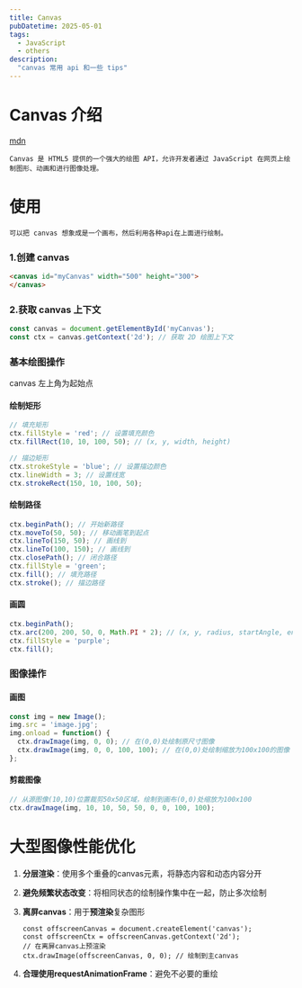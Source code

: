 ```yaml
---
title: Canvas 
pubDatetime: 2025-05-01
tags:
  - JavaScript
  - others
description:
  "canvas 常用 api 和一些 tips"
---
```


# Canvas 介绍

[mdn](https://developer.mozilla.org/zh-CN/docs/Web/HTML/Reference/Elements/canvas)

```
Canvas 是 HTML5 提供的一个强大的绘图 API，允许开发者通过 JavaScript 在网页上绘制图形、动画和进行图像处理。
```

# 使用

```
可以把 canvas 想象成是一个画布，然后利用各种api在上面进行绘制。
```

### 1.创建 canvas

```html
<canvas id="myCanvas" width="500" height="300">
</canvas>
```

### 2.获取 canvas 上下文

```javascript
const canvas = document.getElementById('myCanvas');
const ctx = canvas.getContext('2d'); // 获取 2D 绘图上下文
```

### 基本绘图操作

canvas 左上角为起始点

#### 绘制矩形

```javascript
// 填充矩形
ctx.fillStyle = 'red'; // 设置填充颜色
ctx.fillRect(10, 10, 100, 50); // (x, y, width, height)

// 描边矩形
ctx.strokeStyle = 'blue'; // 设置描边颜色
ctx.lineWidth = 3; // 设置线宽
ctx.strokeRect(150, 10, 100, 50);
```

#### 绘制路径

```javascript
ctx.beginPath(); // 开始新路径
ctx.moveTo(50, 50); // 移动画笔到起点
ctx.lineTo(150, 50); // 画线到
ctx.lineTo(100, 150); // 画线到
ctx.closePath(); // 闭合路径
ctx.fillStyle = 'green';
ctx.fill(); // 填充路径
ctx.stroke(); // 描边路径
```

#### 画圆

```javascript
ctx.beginPath();
ctx.arc(200, 200, 50, 0, Math.PI * 2); // (x, y, radius, startAngle, endAngle)
ctx.fillStyle = 'purple';
ctx.fill();
```

### 图像操作

#### 画图

```javascript
const img = new Image();
img.src = 'image.jpg';
img.onload = function() {
  ctx.drawImage(img, 0, 0); // 在(0,0)处绘制原尺寸图像
  ctx.drawImage(img, 0, 0, 100, 100); // 在(0,0)处绘制缩放为100x100的图像
};
```

#### 剪裁图像

```javascript
// 从源图像(10,10)位置裁剪50x50区域，绘制到画布(0,0)处缩放为100x100
ctx.drawImage(img, 10, 10, 50, 50, 0, 0, 100, 100);
```

# 大型图像性能优化

1. **分层渲染**：使用多个重叠的canvas元素，将静态内容和动态内容分开
2. **避免频繁状态改变**：将相同状态的绘制操作集中在一起，防止多次绘制
3. **离屏canvas**：用于**预渲染**复杂图形
   
   ```
   const offscreenCanvas = document.createElement('canvas');
   const offscreenCtx = offscreenCanvas.getContext('2d');
   // 在离屏canvas上预渲染
   ctx.drawImage(offscreenCanvas, 0, 0); // 绘制到主canvas
   ```
4. **合理使用requestAnimationFrame**：避免不必要的重绘

